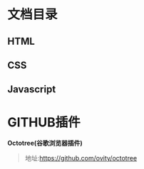# 文档目录

## HTML

## CSS

## Javascript





# GITHUB插件

**Octotree(谷歌浏览器插件)**

> 地址:https://github.com/ovity/octotree